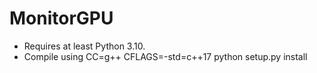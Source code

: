 # MonitorGPU

- Requires at least Python 3.10.
- Compile using CC=g++ CFLAGS=-std=c++17 python setup.py install
